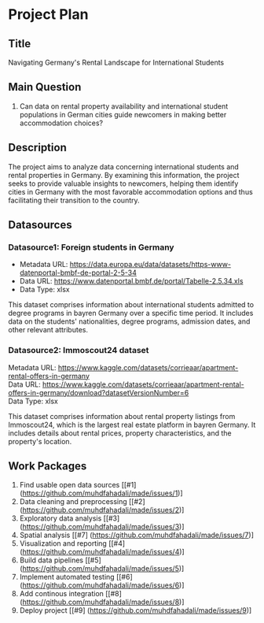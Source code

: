# Project Plan

## Title
Navigating Germany's Rental Landscape for International Students

## Main Question

1. Can data on rental property availability and international student populations in German cities guide newcomers in making better accommodation choices?

## Description

The project aims to analyze data concerning international students and rental properties in Germany. By examining this information, the project seeks to provide valuable insights to newcomers, helping them identify cities in Germany with the most favorable accommodation options and thus facilitating their transition to the country.

## Datasources


### Datasource1: Foreign students in Germany
* Metadata URL: https://data.europa.eu/data/datasets/https-www-datenportal-bmbf-de-portal-2-5-34
* Data URL: https://www.datenportal.bmbf.de/portal/Tabelle-2.5.34.xls
* Data Type: xlsx

This dataset comprises information about international students admitted to degree programs in  bayren Germany over a specific time period. It includes data on the students' nationalities, degree programs, admission dates, and other relevant attributes.

### Datasource2: Immoscout24 dataset
Metadata URL: https://www.kaggle.com/datasets/corrieaar/apartment-rental-offers-in-germany <br />
Data URL: https://www.kaggle.com/datasets/corrieaar/apartment-rental-offers-in-germany/download?datasetVersionNumber=6 <br />
Data Type: xlsx

This dataset comprises information about rental property listings from Immoscout24, which is the largest real estate platform in bayren Germany. It includes details about rental prices, property characteristics, and the property's location.

## Work Packages


1. Find usable open data sources [[#1] (https://github.com/muhdfahadali/made/issues/1)]
2. Data cleaning and preprocessing [[#2] (https://github.com/muhdfahadali/made/issues/2)]
3. Exploratory data analysis [[#3] (https://github.com/muhdfahadali/made/issues/3)]
4. Spatial analysis [[#7] (https://github.com/muhdfahadali/made/issues/7)]
5. Visualization and reporting [[#4] (https://github.com/muhdfahadali/made/issues/4)]
6. Build data pipelines [[#5] (https://github.com/muhdfahadali/made/issues/5)]
7. Implement automated testing [[#6] (https://github.com/muhdfahadali/made/issues/6)]
8. Add continous integration [[#8] (https://github.com/muhdfahadali/made/issues/8)]
9. Deploy project [[#9] (https://github.com/muhdfahadali/made/issues/9)]



